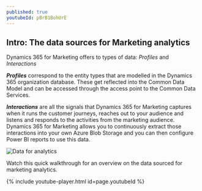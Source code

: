 ```yaml
---
published: true
youtubeId: pBrB1BohUrE
---
```

## Intro: The data sources for Marketing analytics

Dynamics 365 for Marketing offers to types of data: _Profiles_ and _Interactions_

**_Profiles_** correspond to the entity types that are modelled in the Dynamics 365 organization database. These get reflected into the Common Data Model and can be accessed through the access point to the Common Data Services.

**_Interactions_** are all the signals that Dynamics 365 for Marketing captures when it runs the customer journeys, reaches out to your audience and listens and responds to the activities from the marketing audience. Dynamics 365 for Marketing allows you to continuously extract those interactions into your own Azure Blob Storage and you can then configure Power BI reports to use this data.

![Data for analytics]({{site.baseurl}}/images/2019-05-01-DataForMarketingAnalytics.png)

Watch this quick walkthrough for an overview on the data sourced for marketing analytics.

{% include youtube-player.html id=page.youtubeId %}
